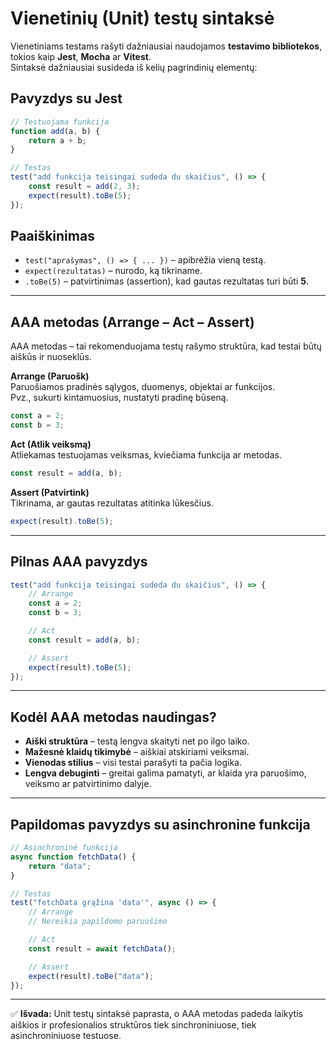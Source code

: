 # Vienetinių (Unit) testų sintaksė

Vienetiniams testams rašyti dažniausiai naudojamos **testavimo bibliotekos**, tokios kaip **Jest**, **Mocha** ar **Vitest**.  
Sintaksė dažniausiai susideda iš kelių pagrindinių elementų:

## Pavyzdys su Jest

```js
// Testuojama funkcija
function add(a, b) {
    return a + b;
}

// Testas
test("add funkcija teisingai sudeda du skaičius", () => {
    const result = add(2, 3);
    expect(result).toBe(5);
});
```

## Paaiškinimas

- `test("aprašymas", () => { ... })` – apibrėžia vieną testą.  
- `expect(rezultatas)` – nurodo, ką tikriname.  
- `.toBe(5)` – patvirtinimas (assertion), kad gautas rezultatas turi būti **5**.  

---

## AAA metodas (Arrange – Act – Assert)

AAA metodas – tai rekomenduojama testų rašymo struktūra, kad testai būtų aiškūs ir nuoseklūs.

**Arrange (Paruošk)**  
   Paruošiamos pradinės sąlygos, duomenys, objektai ar funkcijos.  
   Pvz., sukurti kintamuosius, nustatyti pradinę būseną.

```js
const a = 2;
const b = 3;
```

**Act (Atlik veiksmą)**  
Atliekamas testuojamas veiksmas, kviečiama funkcija ar metodas.

```js
const result = add(a, b);
```

**Assert (Patvirtink)**  
Tikrinama, ar gautas rezultatas atitinka lūkesčius.

```js
expect(result).toBe(5);
```

---

## Pilnas AAA pavyzdys

```js
test("add funkcija teisingai sudeda du skaičius", () => {
    // Arrange
    const a = 2;
    const b = 3;

    // Act
    const result = add(a, b);

    // Assert
    expect(result).toBe(5);
});
```

---

## Kodėl AAA metodas naudingas?

- **Aiški struktūra** – testą lengva skaityti net po ilgo laiko.  
- **Mažesnė klaidų tikimybė** – aiškiai atskiriami veiksmai.  
- **Vienodas stilius** – visi testai parašyti ta pačia logika.  
- **Lengva debuginti** – greitai galima pamatyti, ar klaida yra paruošimo, veiksmo ar patvirtinimo dalyje.  

---

## Papildomas pavyzdys su asinchronine funkcija

```js
// Asinchroninė funkcija
async function fetchData() {
    return "data";
}

// Testas
test("fetchData grąžina 'data'", async () => {
    // Arrange
    // Nereikia papildomo paruošimo

    // Act
    const result = await fetchData();

    // Assert
    expect(result).toBe("data");
});
```

---

✅ **Išvada:** Unit testų sintaksė paprasta, o AAA metodas padeda laikytis aiškios ir profesionalios struktūros tiek sinchroniniuose, tiek asinchroniniuose testuose.
